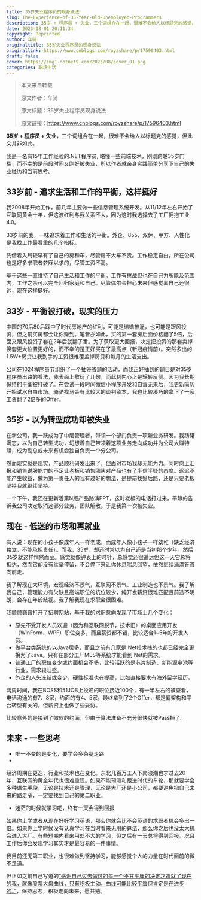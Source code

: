 ```yaml
---
title: 35岁失业程序员的现身说法
slug: The-Experience-of-35-Year-Old-Unemployed-Programmers
description: 35岁 + 程序员 + 失业，三个词组合在一起，很难不会给人以标题党的感觉，但此文并非如此。
date: 2023-08-01 20:11:34
copyright: Reprinted
author: 车骑
originaltitle: 35岁失业程序员的现身说法
originallink: https://www.cnblogs.com/royzshare/p/17596403.html
draft: false
cover: https://img1.dotnet9.com/2023/08/cover_01.png
categories: 职场生活
---
```


>本文来自转载
>
>原文作者：车骑
>
>原文标题：35岁失业程序员现身说法
>
>原文链接：https://www.cnblogs.com/royzshare/p/17596403.html

**35岁 + 程序员 + 失业**，三个词组合在一起，很难不会给人以标题党的感觉，但此文并非如此。

我是一名有15年工作经验的.NET程序员, 略懂一些前端技术，刚刚跨越35岁门槛，而不幸的是前段时间又刚好被失业，所以作者就亲身实践简单分享下自己的失业经历和当前思考。

## 33岁前 - 追求生活和工作的平衡，这样挺好

我2008年开始工作，前几年主要做一些信息管理系统开发。从11/12年左右开始了互联网黄金十年，但这波红利与我关系不大，因为这时我选择去了工厂拥抱工业4.0。

33岁前的我，一味追求着工作和生活的平衡。外企、855、双休、甲方、人性化是我找工作最看重的几个指标。

凭借着入局较早有了自己的房和车，尽管房不大车不贵。工作稳定自由，所在公司也是好多求职者梦寐以求的，尽管工资不高。

基于这些一直维持了自己生活和工作的平衡。工作有挑战但也在自己力所能及范围内，工作之余可以完全回归家庭和自己。尽管偶尔会担心未来但感觉离自己还很远，现在这样挺好。

## 33岁 - 平衡被打破，现实的压力

中国的70后80后踩中了时代房地产的红利，可能是结婚被逼，也可能是跟风投资，但之前买房都会让你赚到。笔者亦如此，买的第一套房后面价格翻了5倍，后面又跟风投资了套在2年后就翻了番。为了获取更大回报，决定把投资的那套卖掉换套更大位置更好的，而不幸的是正好买在了最高点（新冠疫情前）。突然多出的1.5W+房贷让我到手的工资很难覆盖掉房贷和每月的生活支出。

公司在1024程序员节组织了一个抽签答题的活动，而我正好抽到的题目是对35岁程序员出路的看法，我表面上敷衍了几句，而此刻内心正是辗转反侧。因为我长期保持的平衡被打破了。在尝试一段时间微信小程序开发和自营无果后，我更新简历开始试水自由市场。骑驴找马会有比较大的谈判资本，我也比较凑巧的拿下了一家工资翻了2倍多的Offer。

## 35岁 - 以为转型成功却被失业

在新公司，我一跃成为了中层管理者，带领一个部门负责一项新业务研发。我踌躇满志，以为自己转型成功，幻想着自己带领着这项业务走向成功并为公司大赚特赚，成为副总或未来有机会独自负责一个分公司。

然而现实就是现实，产品顺利研发出来了，但面对市场我却无能为力。同时向上汇报和销售说服能力的不足让老板和销售团队对产品也有了半信半疑的态度。迟迟不能产生收益，做为第一责任人的我有过好的想法，是提前找好后路，还是只要老板坚持我就继续坚持。

一个下午，我还在更新着第N版产品路演PPT，这时老板的电话打过来，平静的告诉我公司决定取消这部分业务，团队解散。于是我第一次被失业。

## 现在 - 低迷的市场和再就业

有人说：现在的小孩子像成年人一样老成，而成年人像小孩子一样幼稚（缺乏经济独立，不能承担责任）。而我，35岁，却还时常以为自己还是当初那个少年。然后35岁就这样悄然而至。感觉就像钟表上的时针，总感觉还很遥远但这一天它总将抵达，然而它却没有丝毫停留，不会停下来让你休息喘息回望，依然继续滴滴答答向前走。

我了解现在大环境，宏观经济不景气，互联网不景气、工业制造也不景气。我了解我自己，管理能力有欠缺且高端职位的坑位较少，纯开发薪资很难匹配且前途不明朗，会存在年龄歧视。我了解我现在求职会很困难。

我颤颤巍巍打开了招聘网站，基于我的求职意向发现了市场上几个变化：

- 原先不受开发人员欢迎（因为和互联网脱节，技术旧）的桌面应用开发（WinForm、WPF）职位变多，而且薪资都不错，比较适合1~5年的开发人员。
- 做平台类系统的以Java居多，而且之前有几家是.Net技术栈的也都已经完全更换为了Java。只有在部分工厂MES等系统才能看到.Net的需求。
- 普通工厂的职位变少或约面机会不多，比较活跃的是芯片制造、新能源电池等行业，需求较旺盛。
- 外企的人头冻结或变少，硬性标准也在提高，比如直接要求有海外留学经历。

两周时间，我在BOSS和51JOB上投递的职位接近100个，有一半左右的被查看，电话沟通的有7、8家，约面的有4、5家，最终拿到了2个Offer，都是偏架构和平台转型有关的，但薪资上也做了些妥协。

比较意外的是接到了微软的约面，但由于算法准备不充分很快就被Pass掉了。

## 未来 - 一些思考

- 唯一不变的是变化，要学会多条腿走路
- 
经济周期在更迭，行业和技术也在变化。东北几百万工人下岗浪潮也才过去20年，互联网的黄金年代也很难重现。如果不能预测和跟进时代的车轮，那就要学会多种谋生手段，无论是技术还是管理，无论是大厂还是小公司，都要避免把自己未来的路走窄，一定要找到自己的第二职业。

- 迷茫的时候就学习吧，终有一天会得到回报
  
如果你上学或者从现在好好学习英语，那么你就会比不会英语的求职者机会多出一倍。如果你上学时候没有认真学习在当时看来无用的算法，那么你之后也没太大机会进入大厂。有些短期内看来用处不大的学习，但之后有一天总将得到回报。况且工作后你会发现学习其实才是最容易的一件事情。

我目前还无第二职业，也很难做到坚持学习，能够感觉个人的力量在时代面前的微不足道。

但正如之前自己写道的[“感谢自己过去做过的每一个不甘平庸的决定才造就了现在的我，就像股票大盘曲线，只有积极主动，曲线可能比较平缓但肯定是在进步的。”](https://mp.weixin.qq.com/s/HKmQydgcJa45G8DV6O8RNQ)，保持思考，积极走向未来，愿共勉。